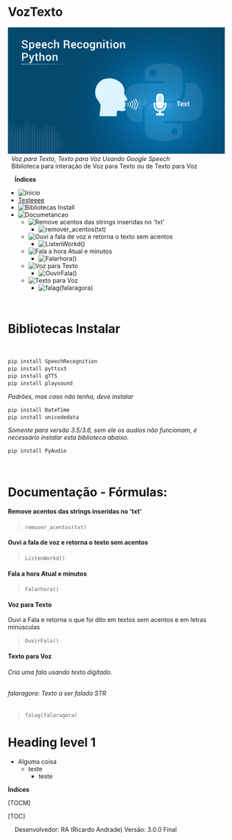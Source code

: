 # VozTexto
![](https://github.com/geniodev/VozTexto/blob/main/speech.png?raw=true)</br>
&nbsp;
*Voz para Texto, Texto para Voz Usando Google Speech*</br>
&nbsp;
Biblioteca para interação de Voz para Texto ou de Texto para Voz</br>

&nbsp;
&nbsp;
**Índices**
- ![Inicio](https://github.com/geniodev/VozTexto#voztexto)</br>
- <a href="https://github.com/geniodev/VozTexto#voz-para-texto" target="_self">Testeeee</a>
- ![Bibliotecas Install](https://github.com/geniodev/VozTexto#bibliotecas-instalar)</br>
- ![Documetancao](https://github.com/geniodev/VozTexto#documenta%C3%A7%C3%A3o---f%C3%B3rmulas)</br>
  - ![Remove acentos das strings inseridas no 'txt'](https://github.com/geniodev/VozTexto#remove-acentos-das-strings-inseridas-no-txt)</br>
    - ![remover_acentos(txt)](https://github.com/geniodev/VozTexto#remove-acentos-das-strings-inseridas-no-txt)</br>
  - ![Ouvi a fala de voz e retorna o texto sem acentos](https://github.com/geniodev/VozTexto#ouvi-a-fala-de-voz-e-retorna-o-texto-sem-acentos)</br>
    - ![ListenWorkd()](https://github.com/geniodev/VozTexto#ouvi-a-fala-de-voz-e-retorna-o-texto-sem-acentos)</br>
  - ![Fala a hora Atual e minutos](https://github.com/geniodev/VozTexto#fala-a-hora-atual-e-minutos)</br>
    - ![Falarhora()](https://github.com/geniodev/VozTexto#fala-a-hora-atual-e-minutos)</br>
  - ![Voz para Texto](https://github.com/geniodev/VozTexto#voz-para-texto)</br>
    - ![OuvirFala()](https://github.com/geniodev/VozTexto#voz-para-texto)</br>
  - ![Texto para Voz](https://github.com/geniodev/VozTexto#texto-para-voz)</br>
    - ![falag(falaragora)](https://github.com/geniodev/VozTexto#texto-para-voz)</br>





&nbsp;
&nbsp;
<h1 id="install">Bibliotecas Instalar</h1></br>

```bash
pip install SpeechRecognition
pip install pyttsx3
pip install gTTS
pip install playsound
```

*Padrões, mas caso não tenha, deve instalar*
```bash
pip install DateTime
pip install unicodedata
```
*Somente para versão 3.5/3.6, sem ele os audios não funcionam, é necessário instalar esta biblioteca abaixo.*
```bash
pip install PyAudio
```
&nbsp;
# Documentação - Fórmulas:</br>

#### Remove acentos das strings inseridas no 'txt'
> `remover_acentos(txt)`

#### Ouvi a fala de voz e retorna o texto sem acentos
> `ListenWorkd()`

#### Fala a hora Atual e minutos
> `Falarhora()`

#### Voz para Texto
Ouvi a Fala e retorna o que foi dito em textos sem acentos e em letras minúsculas
> `OuvirFala()`

#### Texto para Voz
###### Cria uma fala usando texto digitado.
###### falaragora: Texto a ser falado STR
> `falag(falaragora)`


<h1>Heading level 1</h1>

- Alguma coisa
  - teste []()
    - teste





**Índices**

[TOCM]

[TOC]



&nbsp;
&nbsp;
Desenvolvedor: RA (Ricardo Andrade)
Versão: 3.0.0 Final
